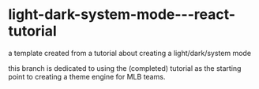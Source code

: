 # light-dark-system-mode---react-tutorial
a template created from a tutorial about creating a light/dark/system mode 

this branch is dedicated to using the (completed) tutorial as the starting point to creating a theme engine for MLB teams.
